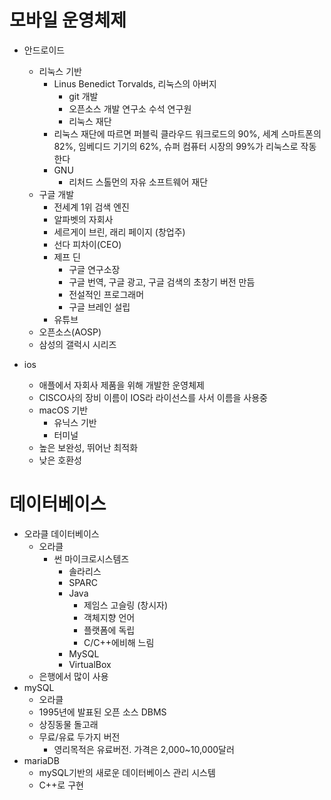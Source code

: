 # 모바일 운영체제
* 안드로이드
  * 리눅스 기반
    * Linus Benedict Torvalds, 리눅스의 아버지
      * git 개발
      * 오픈소스 개발 연구소 수석 연구원
      * 리눅스 재단
    * 리눅스 재단에 따르면 퍼블릭 클라우드 워크로드의 90%, 세계 스마트폰의 82%, 임베디드 기기의 62%, 슈퍼 컴퓨터 시장의 99%가 리눅스로 작동한다
    * GNU
      * 리처드 스톨먼의 자유 소프트웨어 재단
  * 구글 개발
    * 전세계 1위 검색 엔진
    * 알파벳의 자회사
    * 세르게이 브린, 래리 페이지 (창업주)
    * 선다 피차이(CEO)
    * 제프 딘
      * 구글 연구소장
      * 구글 번역, 구글 광고, 구글 검색의 초창기 버전 만듬
      * 전설적인 프로그래머
      * 구글 브레인 설립
    * 유튜브
  * 오픈소스(AOSP)
  * 삼성의 갤럭시 시리즈
  

* ios
  * 애플에서 자회사 제품을 위해 개발한 운영체제
  * CISCO사의 장비 이름이 IOS라 라이선스를 사서 이름을 사용중
  * macOS 기반
    * 유닉스 기반
    * 터미널
  * 높은 보완성, 뛰어난 최적화
  * 낮은 호환성
  
# 데이터베이스
* 오라클 데이터베이스
  * 오라클
    * 썬 마이크로시스템즈
      * 솔라리스
      * SPARC
      * Java
        * 제임스 고슬링 (창시자)
        * 객체지향 언어
        * 플랫폼에 독립
        * C/C++에비해 느림
      * MySQL
      * VirtualBox
  * 은행에서 많이 사용
* mySQL
  * 오라클
  * 1995년에 발표된 오픈 소스 DBMS
  * 상징동물 돌고래
  * 무료/유료 두가지 버전
    * 영리목적은 유료버전. 가격은 2,000~10,000달러
* mariaDB
  * mySQL기반의 새로운 데이터베이스 관리 시스템
  * C++로 구현
  
  
  
  
  
  
  
  
  
  
  
